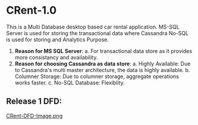 # CRent-1.0
This is a Multi Database desktop based car rental application. MS-SQL Server is used for storing the transactional data where Cassandra No-SQL is used for storing and Analytics Purpose.

1. **Reason for MS SQL Server**: 
     a. For transactional data store as it provides more consistancy and availability.
2. **Reason for choosing Cassandra as data store**:
      a. Highly Available: Due to Cassandra's multi master architecture, the data is highly available.
      b. Columner Storage: Due to columner storage, aggregate operations works faster.
      c. No-SQL Database: Flexiblity.
            
## Release 1 DFD:
[CRent-DFD-Image.png](https://postimg.cc/w3cpSLZQ)
